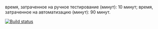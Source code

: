время, затраченное на ручное тестирование (минут): 10 минут;
время, затраченное на автоматизацию (минут): 90 минут.

[![Build status](https://ci.appveyor.com/api/projects/status/0gmu2499lyw0n9kt/branch/main?svg=true)](https://ci.appveyor.com/project/anna2908/aqa-2-3-2/branch/main)